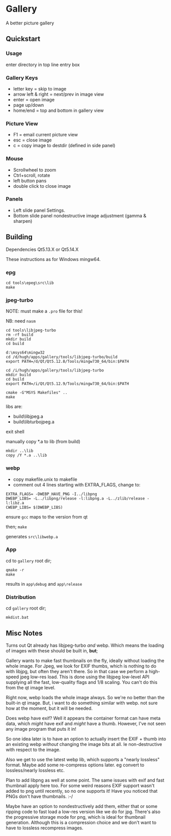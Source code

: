 # Gallery

A better picture gallery

## Quickstart

### Usage
enter directory in top line entry box

### Gallery Keys
* letter key = skip to image
* arrow left & right = next/prev in image view
* enter = open image
* page up/down 
* home/end = top and bottom in gallery view

### Picture View
* F1 = email current picture view
* esc = close image
* c = copy image to destdir (defined in side panel)

### Mouse
* Scrollwheel to zoom
* Ctrl+scroll, rotate
* left button pans
* double click to close image

### Panels
* Left slide panel
  Settings.
* Bottom slide panel
  nondestructive image adjustment (gamma & sharpen)


## Building

Dependencies Qt5.13.X or Qt5.14.X

These instructions as for Windows mingw64.

### epg
```
cd tools\epeg\src\lib
make
```

### jpeg-turbo
NOTE: must make a `.pro` file for this!

NB: need `nasm`

```
cd tools\libjpeg-turbo
rm -rf build
mkdir build
cd build
```

```
d:\msys64\mingw32
cd /d/hugh/apps/gallery/tools/libjpeg-turbo/build
export PATH=/d/Qt/Qt5.12.8/Tools/mingw730_64/bin:$PATH
```

```
cd /i/hugh/apps/gallery/tools/libjpeg-turbo
mkdir build
cd build
export PATH=/i/Qt/Qt5.12.9/Tools/mingw730_64/bin:$PATH

cmake -G"MSYS Makefiles" ..
make
```

libs are:
* build\libjpeg.a
* build\libturbojpeg.a

exit shell

manually copy *.a to lib (from build)
```
mkdir ..\lib
copy /Y *.a ..\lib
```


### webp
* copy makefile.unix to makefile
* comment out 4 lines starting with EXTRA_FLAGS, change to:

```
EXTRA_FLAGS= -DWEBP_HAVE_PNG -I../libpng
DWEBP_LIBS= -L../libpng/release -l:libpng.a -L../zlib/release -l:libz.a
CWEBP_LIBS= $(DWEBP_LIBS)
```

ensure `gcc` maps to the version from qt

then;
`make`

generates `src\libwebp.a`

### App
cd to `gallery` root dir;

```
qmake -r
make
```

results in `app\debug` and `app\release`

### Distribution

cd `gallery` root dir;

`mkdist.bat`

## Misc Notes

Turns out Qt already has libjpeg-turbo _and_ webp. Which means the loading of images with these should be built in, **but**;

Gallery wants to make fast thumbnails on the fly, ideally without loading the whole image. For Jpeg, we look for EXIF thumbs, which is nothing to do with libjpg, but often they aren't there. So in that case we perform a high-speed jpeg low-res load. This is done using the libjpeg low-level API supplying all the fast, low-quality flags and 1/8 scaling. You can't do this from the qt image level.

Right now, webp loads the whole image always. So we're no better than the built-in qt image. But, i want to do something similar with webp. not sure how at the moment, but it will be needed.

Does webp have exif? Well it appears the container format can have meta data, which _might_ have exif and _might_ have a thumb. However, I've not seen any image program that puts it in!

So one idea later is to have an option to actually insert the EXIF + thumb into an existing webp _without_ changing the image bits at all. Ie non-destructive with respect to the image.

Also we get to use the latest webp lib, which supports a "nearly lossless" format. Maybe add some re-compress options later. eg convert to lossless/nearly lossless etc.

Plan to add libpng as well at some point. The same issues with exif and fast thumbnail apply here too. For some weird reasons EXIF support wasn't added to png until recently, so no one supports it! Have you noticed that PNGs don't have thumbnails. :-/

Maybe have an option to nondestructively add them, either that or some ripping code to fast load a low-res version like we do for jpg. There's also the progressive storage mode for png, which is ideal for thumbnail generation. Although this is a compression choice and we don't want to have to lossless recompress images.

























